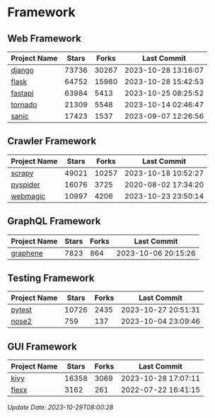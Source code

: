 # Framework

## Web Framework
| Project Name | Stars | Forks | Last Commit |
| ------------ | ----- | ----- | ----------- |
| [django](https://github.com/django/django) | 73736 | 30267 | 2023-10-28 13:16:07 |
| [flask](https://github.com/pallets/flask) | 64752 | 15980 | 2023-10-28 15:42:53 |
| [fastapi](https://github.com/tiangolo/fastapi) | 63984 | 5413 | 2023-10-25 08:25:52 |
| [tornado](https://github.com/tornadoweb/tornado) | 21309 | 5548 | 2023-10-14 02:46:47 |
| [sanic](https://github.com/sanic-org/sanic) | 17423 | 1537 | 2023-09-07 12:26:56 |

## Crawler Framework
| Project Name | Stars | Forks | Last Commit |
| ------------ | ----- | ----- | ----------- |
| [scrapy](https://github.com/scrapy/scrapy) | 49021 | 10257 | 2023-10-18 10:52:27 |
| [pyspider](https://github.com/binux/pyspider) | 16076 | 3725 | 2020-08-02 17:34:20 |
| [webmagic](https://github.com/code4craft/webmagic) | 10997 | 4206 | 2023-10-23 23:50:14 |

## GraphQL Framework
| Project Name | Stars | Forks | Last Commit |
| ------------ | ----- | ----- | ----------- |
| [graphene](https://github.com/graphql-python/graphene) | 7823 | 864 | 2023-10-06 20:15:26 |

## Testing Framework
| Project Name | Stars | Forks | Last Commit |
| ------------ | ----- | ----- | ----------- |
| [pytest](https://github.com/pytest-dev/pytest) | 10726 | 2435 | 2023-10-27 20:51:31 |
| [nose2](https://github.com/nose-devs/nose2) | 759 | 137 | 2023-10-04 23:09:46 |

## GUI Framework
| Project Name | Stars | Forks | Last Commit |
| ------------ | ----- | ----- | ----------- |
| [kivy](https://github.com/kivy/kivy) | 16358 | 3069 | 2023-10-28 17:07:11 |
| [flexx](https://github.com/flexxui/flexx) | 3162 | 261 | 2022-07-22 16:41:15 |

*Update Date: 2023-10-29T08:00:28*